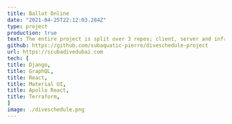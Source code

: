 ```yaml
---
title: Ballot Online
date: "2021-04-25T22:12:03.284Z"
type: project
production: true
text: The entire project is split over 3 repos; client, server and infrastructure. The project is used as a scheduling application for Sandy Beach Dive Centre. The client is written using TypeScript with ReactJS and Apollo client. The API is a Django application using Graphene Django to expose a GraphQL API. The infrastructure is written written using Terraform, it supports an ECS service built using an AWS pipeline and Docker. The frontend is hosted on AWS CloudFront, any push the the main branch of the repos triggers a build which is automatically tested and pushed to production environment.
github: https://github.com/subaquatic-pierre/diveschedule-project
url: https://scubadivedubai.com
tech: [
title: Django,
title: GraphQL,
title: React,
title: Material UI,
title: Apollo React,
title: Terraform,
]
image: ./diveschedule.png
---
```

